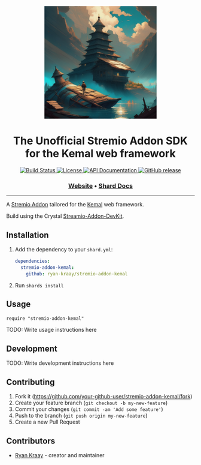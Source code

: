 <div align="center">
  <a href="https://github.com/ryan-kraay/stremio-addon-kemal/" target="_blank" rel="noopener noreferrer">
    <img width="300" src="https://raw.githubusercontent.com/ryan-kraay/stremio-addon-kemal/master/assets/logo.png" alt="Logo">
  </a>

  <h1>The Unofficial Stremio Addon SDK for the Kemal web framework</h1>

  <p>
    <a href="https://github.com/ryan-kraay/stremio-addon-kemal/actions/workflows/ci.yml">
      <img src="https://github.com/ryan-kraay/stremio-addon-kemal/actions/workflows/ci.yml/badge.svg" alt="Build Status">
    </a>
    <a href="https://github.com/ryan-kraay/stremio-addon-kemal/blob/main/LICENSE">
      <img src="https://img.shields.io/github/license/ryan-kraay/stremio-addon-kemal.svg" alt="License">
    </a>
    <a href="https://ryan-kraay.github.io/stremio-addon-kemal/index.html">
      <img src="https://img.shields.io/badge/documentation-API-f06" alt="API Documentation">
    </a>
    <a href="https://github.com/ryan-kraay/stremio-addon-kemal/releases">
      <img src="https://img.shields.io/github/release/ryan-kraay/stremio-addon-kemal.svg" alt="GitHub release">
    </a>
  </p>

  <h3>
    <a href="https://github.com/ryan-kraay/stremio-addon-kemal/">Website</a>
    <span> • </span>
    <a href="https://ryan-kraay.github.io/stremio-addon-kemal/index.html">Shard Docs</a>
  </h3>
</div>

<hr/>

A [Stremio Addon](https://www.stremio.com/addon-sdk) tailored for the [Kemal](https://github.com/kemalcr/kemal) web framework.

Build using the Crystal [Streamio-Addon-DevKit](https://github.com/ryan-kraay/stremio-addon-devkit).

## Installation

1. Add the dependency to your `shard.yml`:

   ```yaml
   dependencies:
     stremio-addon-kemal:
       github: ryan-kraay/stremio-addon-kemal
   ```

2. Run `shards install`

## Usage

```crystal
require "stremio-addon-kemal"
```

TODO: Write usage instructions here

## Development

TODO: Write development instructions here

## Contributing

1. Fork it (<https://github.com/your-github-user/stremio-addon-kemal/fork>)
2. Create your feature branch (`git checkout -b my-new-feature`)
3. Commit your changes (`git commit -am 'Add some feature'`)
4. Push to the branch (`git push origin my-new-feature`)
5. Create a new Pull Request

## Contributors

- [Ryan Kraay](https://github.com/your-github-user) - creator and maintainer
